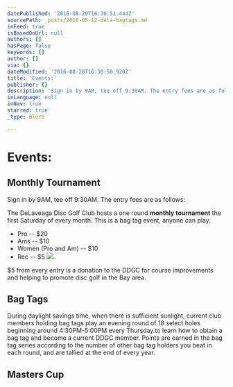 ```yaml
---
datePublished: '2016-08-20T16:30:51.444Z'
sourcePath: _posts/2016-05-12-dela-bagtags.md
inFeed: true
isBasedOnUrl: null
authors: []
hasPage: false
keywords: []
author: []
via: {}
dateModified: '2016-08-20T16:30:50.920Z'
title: 'Events:'
publisher: {}
description: 'Sign in by 9AM, tee off 9:30AM. The entry fees are as follows:'
inLanguage: null
inNav: true
starred: true
_type: Blurb

---
```

# Events:

## Monthly Tournament

Sign in by 9AM, tee off 9:30AM. The entry fees are as follows:

The DeLaveaga Disc Golf Club hosts a one round **monthly tournament** the first Saturday of every month. This is a bag tag event, anyone can play.

* Pro -- $20
* Ams -- $10
* Women (Pro and Am) -- $10
* Rec -- $5
![](https://s3-us-west-2.amazonaws.com/the-grid-img/p/65ea97e68fdb1c9169d72ac734dd36831c8b96d9.jpg)

$5 from every entry is a donation to the DDGC for course improvements and helping to promote disc golf in the Bay area.

## Bag Tags

During daylight savings time, when there is sufficient sunlight, current club members holding bag tags play an evening round of 18 select holes beginning around 4:30PM-5:00PM every Thursday.to learn how to obtain a bag tag and become a current DDGC member. Points are earned in the bag tag series according to the number of other bag tag holders you beat in each round, and are tallied at the end of every year.

## Masters Cup
